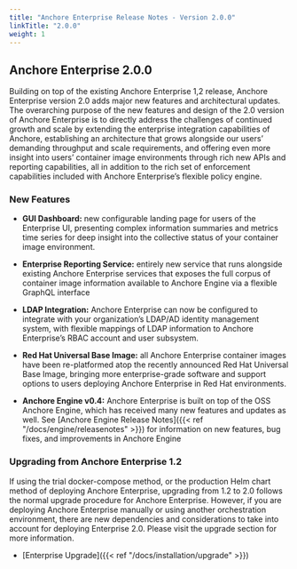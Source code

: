 ```yaml
---
title: "Anchore Enterprise Release Notes - Version 2.0.0"
linkTitle: "2.0.0"
weight: 1
---
```


## Anchore Enterprise 2.0.0

Building on top of the existing Anchore Enterprise 1,2 release, Anchore Enterprise version 2.0 adds major new features and architectural updates.  The overarching purpose of the new features and design of the 2.0 version of Anchore Enterprise is to directly address the challenges of continued growth and scale by extending the enterprise integration capabilities of Anchore, establishing an architecture that grows alongside our users’ demanding throughput and scale requirements, and offering even more insight into users’ container image environments through rich new APIs and reporting capabilities, all in addition to the rich set of enforcement capabilities included with Anchore Enterprise’s flexible policy engine.

### New Features

* **GUI Dashboard:** new configurable landing page for users of the Enterprise UI, presenting complex information summaries and metrics time series for deep insight into the collective status of your container image environment.

* **Enterprise Reporting Service:** entirely new service that runs alongside existing Anchore Enterprise services that exposes the full corpus of container image information available to Anchore Engine via a flexible GraphQL interface

* **LDAP Integration:** Anchore Enterprise can now be configured to integrate with your organization’s LDAP/AD identity management system, with flexible mappings of LDAP information to Anchore Enterprise’s RBAC account and user subsystem.

* **Red Hat Universal Base Image:** all Anchore Enterprise container images have been re-platformed atop the recently announced Red Hat Universal Base Image, bringing more enterprise-grade software and support options to users deploying Anchore Enterprise in Red Hat environments.

* **Anchore Engine v0.4:** Anchore Enterprise is built on top of the OSS Anchore Engine, which has received many new features and updates as well.  See [Anchore Engine Release Notes]({{< ref "/docs/engine/releasenotes" >}}) for information on new features, bug fixes, and improvements in Anchore Engine

### Upgrading from Anchore Enterprise 1.2

If using the trial docker-compose method, or the production Helm chart method of deploying Anchore Enterprise, upgrading from 1.2 to 2.0 follows the normal upgrade procedure for Anchore Enterprise.  However, if you are deploying Anchore Enterprise manually or using another orchestration environment, there are new dependencies and considerations to take into account for deploying Enterprise 2.0.  Please visit the upgrade section for more information.

* [Enterprise Upgrade]({{< ref "/docs/installation/upgrade" >}})

